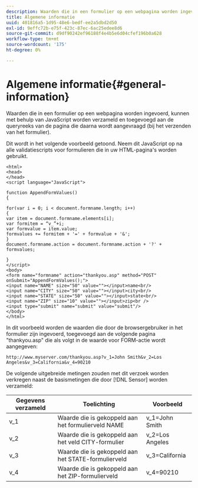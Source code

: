 ```yaml
---
description: Waarden die in een formulier op een webpagina worden ingevoerd, kunnen met behulp van JavaScript worden verzameld en toegevoegd aan de queryreeks van de pagina die daarna wordt aangevraagd (bij het verzenden van het formulier).
title: Algemene informatie
uuid: 401816a5-1d95-48e6-bedf-ee2a5dbd2d50
exl-id: 9effc72b-e75f-423c-87ec-6ac25edee8d6
source-git-commit: d9df90242ef96188f4e4b5e6d04cfef196b0a628
workflow-type: tm+mt
source-wordcount: '175'
ht-degree: 0%

---
```


# Algemene informatie{#general-information}

Waarden die in een formulier op een webpagina worden ingevoerd, kunnen met behulp van JavaScript worden verzameld en toegevoegd aan de queryreeks van de pagina die daarna wordt aangevraagd (bij het verzenden van het formulier).

Dit wordt in het volgende voorbeeld getoond. Neem dit JavaScript op na alle validatiescripts voor formulieren die in uw HTML-pagina&#39;s worden gebruikt.

```
<html> 
<head> 
</head> 
<script language="JavaScript"> 
 
function AppendFormValues() 
{ 
 
for(var i = 0; i < document.formname.length; i++) 
{ 
var item = document.formname.elements[i]; 
var formitem = “v_”+i; 
var formvalue = item.value; 
formvalues += formitem + '=' + formvalue + '&'; 
} 
document.formname.action = document.formname.action + '?' + formvalues; 
 
} 
</script> 
<body> 
<form name="formname" action="thankyou.asp" method="POST" onSubmit="AppendFormValues();"> 
<input name="NAME" size="50" value=""></input>name<br/> 
<input name="CITY" size="50" value=""></input>city<br/> 
<input name="STATE" size="50" value=""></input>state<br/> 
<input name="ZIP" size="10" value=""></input>zip<br /> 
<input type="submit" name="submit" value="submit"/> 
</body> 
</html> 
```

In dit voorbeeld worden de waarden die door de browsergebruiker in het formulier zijn ingevoerd, toegevoegd aan de volgende pagina &quot;thankyou.asp&quot; die als volgt in de waarde voor FORM-actie wordt aangegeven:

```
http://www.myserver.com/thankyou.asp?v_1=John Smith&v_2=Los Angeles&v_3=California&v_4=90210
```

De volgende uitgebreide metingen zouden met dit verzoek worden verkregen naast de basismetingen die door [!DNL Sensor] worden verzameld:

| Gegevens verzameld | Toelichting | Voorbeeld |
|---|---|---|
| v_1 | Waarde die is gekoppeld aan het formulierveld NAME | v_1=John Smith |
| v_2 | Waarde die is gekoppeld aan het veld CITY-formulier | v_2=Los Angeles |
| v_3 | Waarde die is gekoppeld aan het STATE-formulierveld | v_3=California |
| v_4 | Waarde die is gekoppeld aan het ZIP-formulierveld | v_4=90210 |
